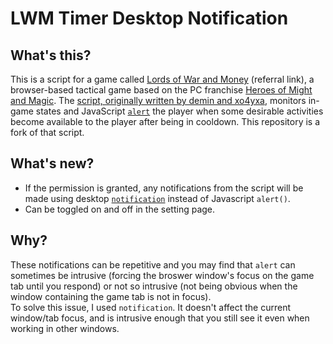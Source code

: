 # LWM Timer Desktop Notification

## What's this?
This is a script for a game called [Lords of War and Money](http://www.lordswm.com/?rid=4874384) (referral link), a browser-based tactical game based on the PC franchise [Heroes of Might and Magic](https://en.wikipedia.org/wiki/Heroes_of_Might_and_Magic). The [script, originally written by demin and xo4yxa](https://greasyfork.org/en/scripts/1217-hwm-time-restore), monitors in-game states and JavaScript [```alert```](https://developer.mozilla.org/en-US/docs/Web/API/Window/alert) the player when some desirable activities become available to the player after being in cooldown. This repository is a fork of that script.

## What's new?
 * If the permission is granted, any notifications from the script will be made using desktop [```notification```](https://developer.mozilla.org/en-US/docs/Web/API/notification) instead of Javascript ```alert()```.
 * Can be toggled on and off in the setting page.
 
## Why?
These notifications can be repetitive and you may find that ```alert``` can sometimes be intrusive (forcing the broswer window's focus on the game tab until you respond) or not so intrusive (not being obvious when the window containing the game tab is not in focus).  
To solve this issue, I used ```notification```. It doesn't affect the current window/tab focus, and is intrusive enough that you still see it even when working in other windows.

